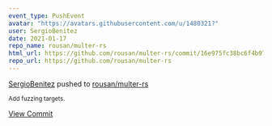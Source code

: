 ```yaml
---
event_type: PushEvent
avatar: "https://avatars.githubusercontent.com/u/1480321?"
user: SergioBenitez
date: 2021-01-17
repo_name: rousan/multer-rs
html_url: https://github.com/rousan/multer-rs/commit/16e975fc38bc6f4b970ad980d52a0d01db731f9e
repo_url: https://github.com/rousan/multer-rs
---
```


<a href='https://github.com/SergioBenitez' target='_blank'>SergioBenitez</a> pushed to <a href='https://github.com/rousan/multer-rs' target='_blank'>rousan/multer-rs</a>

<small>Add fuzzing targets.</small>

<a href='https://github.com/rousan/multer-rs/commit/16e975fc38bc6f4b970ad980d52a0d01db731f9e' target='_blank'>View Commit</a>